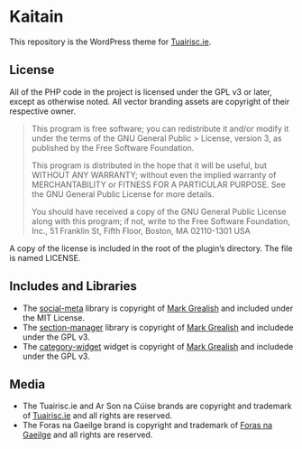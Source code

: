 # Kaitain
This repository is the WordPress theme for [Tuairisc.ie](http://www.tuairisc.ie).

## License
All of the PHP code in the project is licensed under the GPL v3 or later, except as otherwise noted. All vector branding assets are copyright of their respective owner.

> This program is free software; you can redistribute it and/or modify it under the terms of the GNU General Public > License, version 3, as published by the Free Software Foundation.
> 
>This program is distributed in the hope that it will be useful, but WITHOUT ANY WARRANTY; without even the implied warranty of MERCHANTABILITY or FITNESS FOR A PARTICULAR PURPOSE. See the GNU General Public License for more details.
> 
> You should have received a copy of the GNU General Public License along with this program; if not, write to the Free Software Foundation, Inc., 51 Franklin St, Fifth Floor, Boston, MA 02110-1301 USA

A copy of the license is included in the root of the plugin’s directory. The file is named LICENSE.

## Includes and Libraries
* The [social-meta](https://github.com/bhalash/social-meta) library is copyright of [Mark Grealish](https://www.bhalash.com) and included under the MIT License.
* The [section-manager](https://github.com/bhalash/section-manager) library is copyright of [Mark Grealish](https://www.bhalash.com) and includede under the GPL v3.
* The [category-widget](https://github.com/bhalash/category-widget) widget is copyright of [Mark Grealish](https://www.bhalash.com) and includede under the GPL v3.

## Media
* The Tuairisc.ie and Ar Son na Cúise brands are copyright and trademark of [Tuairisc.ie](http://tuairisc.ie/) and all rights are reserved.
* The Foras na Gaeilge brand is copyright and trademark of [Foras na Gaeilge](http://www.gaeilge.ie/) and all rights are reserved.
